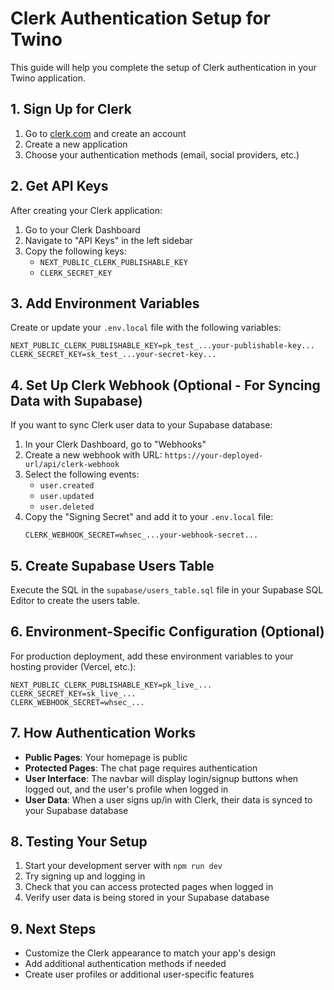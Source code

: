 # Clerk Authentication Setup for Twino

This guide will help you complete the setup of Clerk authentication in your Twino application.

## 1. Sign Up for Clerk

1. Go to [clerk.com](https://clerk.com) and create an account
2. Create a new application
3. Choose your authentication methods (email, social providers, etc.)

## 2. Get API Keys

After creating your Clerk application:

1. Go to your Clerk Dashboard
2. Navigate to "API Keys" in the left sidebar
3. Copy the following keys:
   - `NEXT_PUBLIC_CLERK_PUBLISHABLE_KEY`
   - `CLERK_SECRET_KEY`

## 3. Add Environment Variables

Create or update your `.env.local` file with the following variables:

```
NEXT_PUBLIC_CLERK_PUBLISHABLE_KEY=pk_test_...your-publishable-key...
CLERK_SECRET_KEY=sk_test_...your-secret-key...
```

## 4. Set Up Clerk Webhook (Optional - For Syncing Data with Supabase)

If you want to sync Clerk user data to your Supabase database:

1. In your Clerk Dashboard, go to "Webhooks"
2. Create a new webhook with URL: `https://your-deployed-url/api/clerk-webhook`
3. Select the following events:
   - `user.created`
   - `user.updated` 
   - `user.deleted`
4. Copy the "Signing Secret" and add it to your `.env.local` file:
   ```
   CLERK_WEBHOOK_SECRET=whsec_...your-webhook-secret...
   ```

## 5. Create Supabase Users Table

Execute the SQL in the `supabase/users_table.sql` file in your Supabase SQL Editor to create the users table.

## 6. Environment-Specific Configuration (Optional)

For production deployment, add these environment variables to your hosting provider (Vercel, etc.):

```
NEXT_PUBLIC_CLERK_PUBLISHABLE_KEY=pk_live_...
CLERK_SECRET_KEY=sk_live_...
CLERK_WEBHOOK_SECRET=whsec_...
```

## 7. How Authentication Works

- **Public Pages**: Your homepage is public
- **Protected Pages**: The chat page requires authentication
- **User Interface**: The navbar will display login/signup buttons when logged out, and the user's profile when logged in
- **User Data**: When a user signs up/in with Clerk, their data is synced to your Supabase database

## 8. Testing Your Setup

1. Start your development server with `npm run dev`
2. Try signing up and logging in
3. Check that you can access protected pages when logged in
4. Verify user data is being stored in your Supabase database

## 9. Next Steps

- Customize the Clerk appearance to match your app's design
- Add additional authentication methods if needed
- Create user profiles or additional user-specific features
